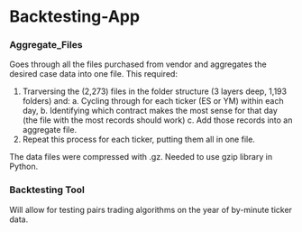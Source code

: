# Backtesting-App


### Aggregate_Files
Goes through all the files purchased from vendor and aggregates the desired case data into one file. 
This required:
1. Trarversing the (2,273) files in the folder structure (3 layers deep, 1,193 folders) and:
    a. Cycling through for each ticker (ES or YM) within each day,
    b. Identifying which contract makes the most sense for that day (the file with the most records should work)
    c. Add those records into an aggregate file.
2. Repeat this process for each ticker, putting them all in one file. 

The data files were compressed with .gz.  Needed to use gzip library in Python.

### Backtesting Tool
Will allow for testing pairs trading algorithms on the year of by-minute ticker data.

